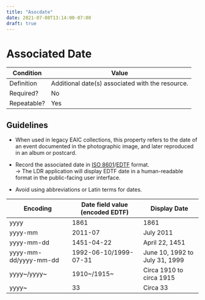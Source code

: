 ```yaml
---
title: "Asocdate"
date: 2021-07-08T13:14:00-07:00
draft: true
---
```


# Associated Date

| Condition  | Value |
|-------------|---------------------------|
| Definition  | Additional date(s) associated with the resource. |
| Required?   | No                        |
| Repeatable? | Yes                        |

## Guidelines

- When used in legacy EAIC collections, this property refers to the date of an event documented in the photographic image, and later reproduced in an album or postcard.

- Record the associated date in [ISO 8601](https://www.iso.org/iso-8601-date-and-time-format.html)/[EDTF](https://www.loc.gov/standards/datetime/) format. \
&rarr; The LDR application will display EDTF date in a human-readable format in the public-facing user interface.

- Avoid using abbreviations or Latin terms for dates.

| Encoding      | Date field value (encoded EDTF) | Display Date |
| ----------- | ----------- | ----------- |
| yyyy     | 1861       | 1861       |
| yyyy-mm   | 2011-07        | July 2011        |
| yyyy-mm-dd     | 1451-04-22       | April 22, 1451       |
| yyyy-mm-dd/yyyy-mm-dd   | 1992-06-10/1999-07-31        | June 10, 1992 to July 31, 1999        |
| yyyy~/yyyy~     | 1910~/1915~       | Circa 1910 to circa 1915       |
| yyyy~   | 33        | Circa 33        |
